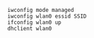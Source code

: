 <!-- TITLE: Linux Wireless Connect -->
<!-- SUBTITLE: A quick summary of Linux Wireless Connect -->


```text
iwconfig mode managed
iwconfig wlan0 essid SSID
ifconfig wlan0 up
dhclient wlan0
```
